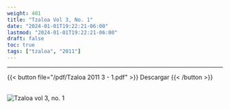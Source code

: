 ```yaml
---
weight: 401
title: "Tzaloa Vol 3, No. 1"
date: "2024-01-01T19:22:21-06:00"
lastmod: "2024-01-01T19:22:21-06:00"
draft: false
toc: true
tags: ["tzaloa", "2011"]
---
```

- - - - - - - - -
{{< button file="/pdf/Tzaloa 2011 3 - 1.pdf" >}}   Descargar {{< /button >}} 
######
![Tzaloa vol 3, no. 1](/images/portada/3-1.jpeg)